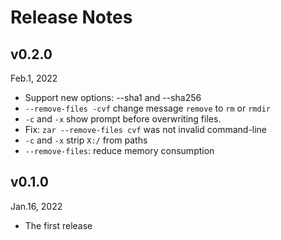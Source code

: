 Release Notes
=============

v0.2.0
------
Feb.1, 2022

- Support new options: --sha1 and --sha256
- `--remove-files -cvf` change message `remove` to `rm` or `rmdir`
- `-c` and `-x` show prompt before overwriting files.
- Fix: `zar --remove-files cvf` was not invalid command-line
- `-c` and `-x` strip `X:/` from paths
- `--remove-files`: reduce memory consumption

v0.1.0
------
Jan.16, 2022

- The first release

